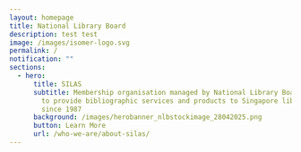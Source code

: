 ```yaml
---
layout: homepage
title: National Library Board
description: test test
image: /images/isomer-logo.svg
permalink: /
notification: ""
sections:
  - hero:
      title: SILAS
      subtitle: Membership organisation managed by National Library Board of Singapore
        to provide bibliographic services and products to Singapore libraries
        since 1987
      background: /images/herobanner_nlbstockimage_28042025.png
      button: Learn More
      url: /who-we-are/about-silas/
---
```

